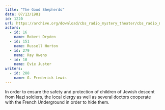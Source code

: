 ```yaml
---
title: "The Good Shepherds"
date: 07/13/1981
id: 1220
url: https://archive.org/download/cbs_radio_mystery_theater/cbs_radio_mystery_theater-1201-1250.zip/cbs_radio_mystery_theater-1201-1250%2Fcbsrmt_1220_the_good_shepherds.mp3
actors:  
  - id: 16
    name: Robert Dryden  
  - id: 151
    name: Russell Horton  
  - id: 279
    name: Ray Owens  
  - id: 10
    name: Evie Juster
writers:  
  - id: 288
    name: G. Frederick Lewis
---
```

In order to ensure the safety and protection of children of Jewish descent from Nazi soldiers, the local clergy as well as several doctors cooperate with the French Underground in order to hide them.
